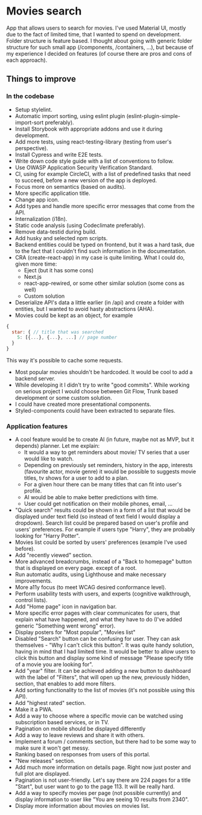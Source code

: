 # Movies search

App that allows users to search for movies. I've used Material UI, mostly due to the fact of limited
time, that I wanted to spend on development. Folder structure is feature based. I thought about going
with generic folder structure for such small app (/components, /containers, ...), but because of my experience
I decided on features (of course there are pros and cons of each approach).

## Things to improve

### In the codebase

- Setup stylelint.
- Automatic import sorting, using eslint plugin (eslint-plugin-simple-import-sort preferably).
- Install Storybook with appropriate addons and use it during development.
- Add more tests, using react-testing-library (testing from user's perspective).
- Install Cypress and write E2E tests.
- Write down code style guide with a list of conventions to follow.
- Use OWASP Application Security Verification Standard.
- CI, using for example CircleCI, with a list of predefined tasks that
  need to succeed, before a new version of the app is deployed.
- Focus more on semantics (based on audits).
- More specific application title.
- Change app icon.
- Add types and handle more specific error messages that come from the API.
- Internalization (i18n).
- Static code analysis (using Codeclimate preferably).
- Remove data-testid during build.
- Add husky and selected npm scripts.
- Backend entities could be typed on frontend, but it was a hard task, due to the fact that
  I couldn't find such information in the documentation.
- CRA (create-react-app) in my case is quite limiting. What I could do, given more time:
  - Eject (but it has some cons)
  - Next.js
  - react-app-rewired, or some other similar solution (some cons as well)
  - Custom solution
- Deserialize API's data a little earlier (in /api) and create a folder with entities, but
  I wanted to avoid hasty abstractions (AHA).
- Movies could be kept as an object, for example

```javascript
{
  star: { // title that was searched
    5: [{...}, {...}, ...] // page number
  }
}
```

This way it's possible to cache some requests.

- Most popular movies shouldn't be hardcoded. It would be cool to add a backend server.
- While developing it I didn't try to write "good commits". While working on serious project I would
  choose between Git Flow, Trunk based development or some custom solution.
- I could have created more presentational components.
- Styled-components could have been extracted to separate files.

### Application features

- A cool feature would be to create AI (in future, maybe not as MVP, but it depends) planner. Let me explain:
  - It would a way to get reminders about movie/ TV series that a user would like to watch.
  - Depending on previously set reminders, history in the app, interests (favourite actor, movie genre) it would be possible to suggests movie titles, tv shows
    for a user to add to a plan.
  - For a given hour there can be many titles that can fit into user's profile.
  - AI would be able to make better predictions with time.
  - User could get notification on their mobile phones, email, ...
- "Quick search" results could be shown in a form of a list that would be displayed under text field
  (so instead of text field I would display a dropdown). Search list could be prepared based on user's profile
  and users' preferences. For example if users type "Harry", they are probably looking for "Harry Potter".
- Movies list could be sorted by users' preferences (example I've used before).
- Add "recently viewed" section.
- More advanced breadcrumbs, instead of a "Back to homepage" button that is displayed
  on every page. except of a root.
- Run automatic audits, using Lighthouse and make necessary improvements.
- More a11y focus (to meet WCAG desired conformance level).
- Perform usability tests with users, and experts (cognitive walkthrough, control lists).
- Add "Home page" icon in navigation bar.
- More specific error pages with clear communicates for users, that explain what have happened, and what
  they have to do (I've added generic "Something went wrong" error).
- Display posters for "Most popular", "Movies list"
- Disabled "Search" button can be confusing for user. They can ask themselves - "Why I can't click this button". It was
  quite handy solution, having in mind that I had limited time. It would be better to allow users to click this button
  and display some kind of message "Please specify title of a movie you are looking for".
- Add "year" filter. It can be achieved adding a new button to dashboard with the label of "Filters", that will open up the new, previously hidden,
  section, that enables to add more filters.
- Add sorting functionality to the list of movies (it's not possible using this API).
- Add "highest rated" section.
- Make it a PWA.
- Add a way to choose where a specific movie can be watched using subscription based services,
  or in TV.
- Pagination on mobile should be displayed differently
- Add a way to leave reviews and share it with others.
- Implement a forum / comments section, but there had to be some way to make sure it won't get messy.
- Ranking based on responses from users of this portal.
- "New releases" section.
- Add much more information on details page. Right now just poster and full plot are displayed.
- Pagination is not user-friendly. Let's say there are 224 pages for a title "Start", but user want to go to the page 113.
  It will be really hard.
- Add a way to specify movies per page (not possible currently) and display information to user like "You are seeing 10 results from 2340".
- Display more information about movies on movies list.
